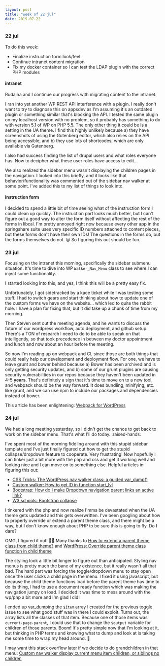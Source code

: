 ```yaml
---
layout: post
title: "week of 22 jul"
date: 2019-07-22
---
```


### 22 jul 

To do this week:
- Finalize instruction form look/feel
- Continue intranet content migration
- Fix my docker container so I can test the LDAP plugin with the correct PHP modules

#### intranet

Rudaina and I continue our progress with migrating content to the intranet. 

I ran into yet another WP REST API interference with a plugin. I really don't want to try to diagnose this on appsdev as I'm assuming it's an outdated plugin or something similar that's blocking the API. I tested the same plugin on my localhost version with no problem, so it probably has something to do with version 5.1 of WP on PHP 5.5. The only other thing it could be is a setting in the UA theme. I find this highly unlikely because a) they have screenshots of using the Gutenberg editor, which also relies on the API being accessible, and b) they use lots of shortcodes, which are only available via Gutenberg. 

I also had success finding the list of drupal users and what roles everyone has. Now to decipher what these user roles have access to edit...

We also realized the sidebar menu wasn't displaying the children pages in the navigation. I looked into this briefly, and it looks like that behavior/functionality was commented out of the sidebar nav walker at some point. I've added this to my list of things to look into.

#### instruction form

I decided to spend a little bit of time seeing what of the instruction form I could clean up quickly. The instruction part looks much better, but I can't figure out a good way to alter the form itself without affecting the rest of the forms in libcal. I'm pretty annoyed right now because every other app in the springshare suite uses very specific ID numbers attached to content pieces, but these forms don't have their own IDs! The questions in the forms do, but the forms themselves do not. :expressionless: So figuring this out should be fun.

### 23 jul

Focusing on the intranet this morning, specifically the sidebar submenu situation. It's time to dive into WP `Walker_Nav_Menu` class to see where I can inject some functionality.

I started looking into this, and yes, I think this will be a pretty easy fix.

Unfortunately, I got sidetracked by a kace ticket while I was testing some stuff. I had to switch gears and start thinking about how to update one of the custom forms we have on the website... which led to quite the rabbit hole. I have a plan for fixing that, but it did take up a chunk of time from my morning.

Then Steven sent out the meeting agenda, and he wants to discuss the future of our wordpress workflow, auto deployment, and github setup. There's a TON of research I need to do to be able to speak on that intelligently, so that took precedence in between my doctor appointment and lunch and now about an hour before the meeting.

So now I'm reading up on webpack and CI, since those are both things that could really help our development and deployment flow. For one, we have to leave grunt and bower behind because a) Bower has been archived and is only getting security updates, and b) some of our grunt plugins are causing security vulnerabilities in our repos because they haven't been updated in 4-5 **years**. That's definitely a sign that it's time to move on to a new tool, and webpack should be the way forward. It does bundling, minifying, etc. like grunt, and we can use npm to include our packages and dependencies instead of bower. 

This article has been enlightening: [Webpack for WordPress](https://carrieforde.com/webpack-wordpress/)

### 24 jul

We had a long meeting yesterday, so I didn't get the chance to get back to work on the sidebar menu. That's what I'll do today. :raised-hands:

I've spent most of the morning fiddling around with this stupid sidebar template and I've just finally figured out how to get the stupid collapse/dropdown feature to cooperate. Very frustrating! Now hopefully I can tinker just a bit more with the php and css and get it working well and looking nice and I can move on to something else. Helpful articles in figuring this out:
- [CSS Tricks: The WordPress nav walker class: a guided var_dump()](https://css-tricks.com/the-wordpress-nav-walker-class-a-guided-var_dump/)
- [Custom walker: How to get ID in function start_lvl](https://wordpress.stackexchange.com/questions/62054/custom-walker-how-to-get-id-in-function-start-lvl?rq=1)
- [Bootstrap: How do I make Dropdown navigation parent links an active link?](https://stackoverflow.com/questions/25692514/bootstrap-how-do-i-make-dropdown-navigation-parent-links-an-active-link)
- [W3 schools: Bootstrap collapse](https://www.w3schools.com/bootstrap/bootstrap_collapse.asp)

I tinkered with the php and now realize I'mma be devastated when the UA theme gets updated and this gets overwritten. I've been googling about how to properly override or extend a parent theme class, and there might be a way, but I don't know enough about PHP to be sure this is going to fly. Do I dare? 

OMG, I figured it out! :tada::sparkles: Many thanks to [How to extend a parent theme class from child theme?](https://wordpress.org/support/topic/how-to-extend-a-parent-theme-class-from-child-theme-in/) and [WordPress: Override parent theme class function in child theme](https://stackoverflow.com/questions/53293310/wordpress-override-parent-theme-class-function-in-child-theme)

The styling took a little bit longer to figure out than anticipated. Styling nav menus is pretty much the bane of my existence, but it really wasn't all that bad. The hard part was forcing the toggle/dropdown menu to stay open once the user clicks a child page in the menu. I fixed it using javascript, but because the child theme functions load before the parent theme has time to do its thing, I had to use a document ready function which was making the navigation jumpy on load. I decided it was time to mess around with the wp/php a bit more and I'm glad I did!

I ended up var_dumping the `$item` array I created for the previous toggle issue to see what good stuff was in there I could exploit. Turns out, the array lists all the classes of that item. Because one of those items was `current-page-parent`, I could use that to change the `$output` variable for children of those parents. Boom! It's pretty simple now that I'm looking at it, but thinking in PHP terms and knowing what to dump and look at is taking me some time to wrap my head around. :100: 

I may want this stack overflow later if we decide to do grandchildren in that menu: [Custom nav walker display current menu item children, or siblings no children](https://wordpress.stackexchange.com/questions/83388/custom-nav-walker-display-current-menu-item-children-or-siblings-on-no-children)
